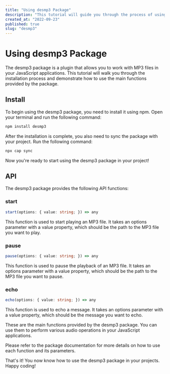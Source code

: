 ```yaml
---
title: "Using desmp3 Package"
description: "This tutorial will guide you through the process of using the desmp3 package to perform various audio operations."
created_at: "2022-09-23"
published: true
slug: "desmp3"
---
```


# Using desmp3 Package

The desmp3 package is a plugin that allows you to work with MP3 files in your JavaScript applications. This tutorial will walk you through the installation process and demonstrate how to use the main functions provided by the package.

## Install

To begin using the desmp3 package, you need to install it using npm. Open your terminal and run the following command:

```bash
npm install desmp3
```

After the installation is complete, you also need to sync the package with your project. Run the following command:

```bash
npx cap sync
```

Now you're ready to start using the desmp3 package in your project!

## API

The desmp3 package provides the following API functions:

### start

```typescript
start(options: { value: string; }) => any
```

This function is used to start playing an MP3 file. It takes an options parameter with a value property, which should be the path to the MP3 file you want to play.

### pause

```typescript
pause(options: { value: string; }) => any
```

This function is used to pause the playback of an MP3 file. It takes an options parameter with a value property, which should be the path to the MP3 file you want to pause.

### echo

```typescript
echo(options: { value: string; }) => any
```

This function is used to echo a message. It takes an options parameter with a value property, which should be the message you want to echo.

These are the main functions provided by the desmp3 package. You can use them to perform various audio operations in your JavaScript applications.

Please refer to the package documentation for more details on how to use each function and its parameters.

That's it! You now know how to use the desmp3 package in your projects. Happy coding!